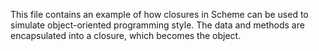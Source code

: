 This file contains an example of how closures in Scheme can be used to simulate object-oriented programming style.
The data and methods are encapsulated into a closure, which becomes the object.